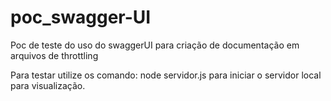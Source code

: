 # poc_swagger-UI
Poc de teste do uso do swaggerUI para criação de documentação em arquivos de throttling

Para testar utilize os comando: node servidor.js 
para iniciar o servidor local para visualização.